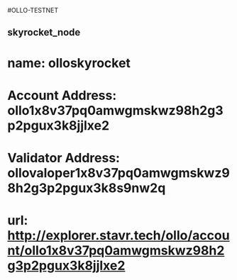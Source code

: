 #OLLO-TESTNET

## skyrocket_node
# name: olloskyrocket
# Account Address: ollo1x8v37pq0amwgmskwz98h2g3p2pgux3k8jjlxe2
# Validator Address: ollovaloper1x8v37pq0amwgmskwz98h2g3p2pgux3k8s9nw2q 
# url: http://explorer.stavr.tech/ollo/account/ollo1x8v37pq0amwgmskwz98h2g3p2pgux3k8jjlxe2
